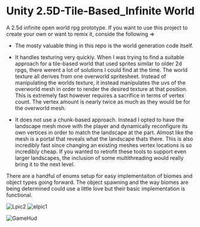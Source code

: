 # Unity 2.5D-Tile-Based_Infinite World
A 2.5d infinite open world rpg prototype.
If you want to use this project to create your own or want to remix it, conside the following =>

- The mosty valuable thing in this repo is the world generation code itself.
  
- It handles texturing very quickly. When I was trying to find a suitable approach for a tile-based world that used sprites similar to older 2d rpgs, there werent a lot of solutions I could find at the time. 
The world texture all derives from one overworld spritesheet. Instead of manipulating the worlds texture, it instead manipulates the uvs of the overworld mesh in order to render the desired texture at that position. This is extremely fast however requires a sacrifice in terms of vertex count. The vertex amount is nearly twice as much as they would be for the overworld mesh.

- It does not use a chunk-based approach. Instead I opted to have the landscape mesh move with the player and dynamically reconfigure its own vertices in order to match the landscape at the part. Almost like the mesh is a portal that reveals what the landscape thats there. This is also incredibly fast since changing an existing meshes vertex locations is so incredibly cheap. If you wanted to retrofit these tools to support even larger landscapes, the inclusion of some multithreading would really bring it to the next level.

There are a handful of enums setup for easy implementaiton of biomes and object types going forward.
The object spawning and the way biomes are being determined could use a little love but their basic implementation is functional.

![Lpic2](https://user-images.githubusercontent.com/80863542/125507269-a8fcc5b9-0d6a-4586-82f3-25003c6b13a4.png)
![elpic1](https://user-images.githubusercontent.com/80863542/125507274-fe3ba72f-9962-46e9-bb2d-761d9a67f3f0.png)

![GameHud](https://user-images.githubusercontent.com/80863542/143786550-50a429e5-5e1f-4834-b2d1-caeb547a60db.png)
